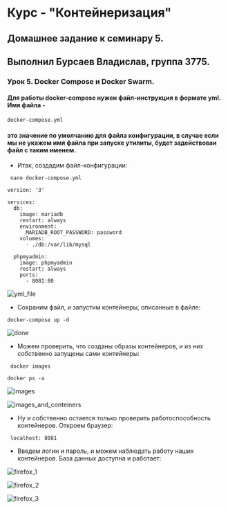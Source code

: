 # Курс - "Контейнеризация"
## Домашнее задание к семинару 5.
## Выполнил Бурсаев Владислав, группа 3775.


### Урок 5. Docker Compose и Docker Swarm.

#### Для работы docker-compose нужен файл-инструкция в формате yml. Имя файла -
 ``` docker-compose.yml ```

#### это значение по умолчанию для файла конфигурации, в случае если мы не укажем имя файла при запуске утилиты, будет задействоваи файл с таким именем.

* Итак, создадим файл-конфигурации:

```  nano docker-compose.yml ```

```   
version: '3'

services:
  db:
    image: mariadb
    restart: always
    environment:
      MARIADB_ROOT_PASSWORD: password
    volumes:
      - ./db:/var/lib/mysql

  phpmyadmin:
    image: phpmyadmin
    restart: always
    ports:
      - 8081:80

```

![yml_file](/Homework_5/Sourse/yml_file.png)

* Сохраним файл, и запустим контейнеры, описанные в файле:

``` docker-compose up -d ```

![done](/Homework_5/Sourse/docker_compose_up.png)


* Можем проверить, что созданы образы контейнеров, и из них собственно запущены сами контейнеры:

```  docker images ```

``` docker ps -a ```

![images](/Homework_5/Sourse/conteiners.png)

![images_and_conteiners](/Homework_5/Sourse/images_and_containers.png)


* Ну и собственно остается только проверить работоспособность  контейнеров. Откроем браузер:

```  localhost: 8081  ```

* Введем логин и пароль, и можем наблюдать работу наших контейнеров. База данных доступна и работает:

![firefox_1](/Homework_5/Sourse/firefox_1.png)

![firefox_2](/Homework_5/Sourse/firefox_2.png)

![firefox_3](/Homework_5/Sourse/firefox_3.png)

